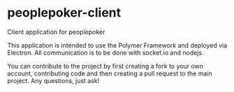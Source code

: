 # peoplepoker-client
Client application for peoplepoker

This application is intended to use the Polymer Framework and deployed via Electron. All communication is to be done with socket.io and nodejs.

You can contribute to the project by first creating a fork to your own account, contributing code and then creating a pull request to the main project. Any questions, just ask!
